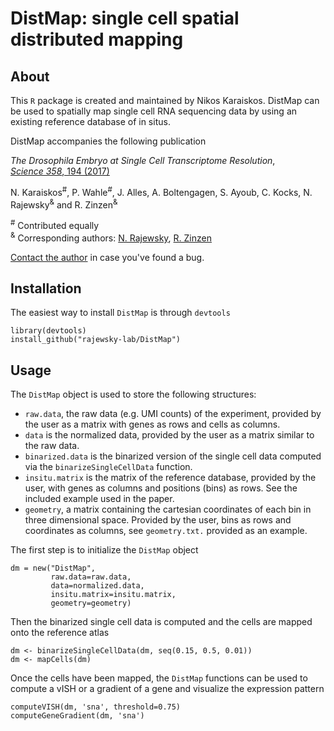 # DistMap: single cell spatial distributed mapping 

## About
This `R` package is created and maintained by Nikos Karaiskos.
DistMap can be used to spatially map single cell RNA sequencing data
by using an existing reference database of in situs.

DistMap accompanies the following publication

*The Drosophila Embryo at Single Cell Transcriptome Resolution*, <br />
[*Science 358*, 194 (2017)](http://science.sciencemag.org/content/358/6360/194)

N. Karaiskos<sup>#</sup>, P. Wahle<sup>#</sup>, J. Alles, A. Boltengagen,
S. Ayoub, C. Kocks, N. Rajewsky<sup>&</sup> and R. Zinzen<sup>&</sup>

<sup>#</sup> Contributed equally <br />
<sup>&</sup> Corresponding authors: [N. Rajewsky](mailto:rajewsky@mdc-berlin.de), [R. Zinzen](mailto:robert.zinzen@mdc-berlin.de)

[Contact the author](mailto:nikolaos.karaiskos@mdc-berlin.de) in case you've found a bug. 

## Installation
The easiest way to install `DistMap` is through `devtools`

```
library(devtools)
install_github("rajewsky-lab/DistMap")
```

## Usage
The `DistMap` object is used to store the following structures:
* `raw.data`, the raw data (e.g. UMI counts) of the experiment, provided
by the user as a matrix with genes as rows and cells as columns.
* `data` is the normalized data, provided by the user as a matrix similar
to the raw data.
* `binarized.data` is the binarized version of the single cell data 
computed via the `binarizeSingleCellData` function.
* `insitu.matrix` is the matrix of the reference database, provided by
the user, with genes as columns and positions (bins) as rows. See the
included example used in the paper.
* `geometry`, a matrix containing the cartesian coordinates of each bin
in three dimensional space. Provided by the user, bins as rows and coordinates
as columns, see `geometry.txt.` provided as an example.

The first step is to initialize the `DistMap` object
```
dm = new("DistMap",
         raw.data=raw.data,
         data=normalized.data,
         insitu.matrix=insitu.matrix,
         geometry=geometry)
```
Then the binarized single cell data is computed and the cells are mapped
onto the reference atlas
```
dm <- binarizeSingleCellData(dm, seq(0.15, 0.5, 0.01))
dm <- mapCells(dm)
```
Once the cells have been mapped, the `DistMap` functions can be used
to compute a vISH or a gradient of a gene and visualize the expression
pattern
```
computeVISH(dm, 'sna', threshold=0.75)
computeGeneGradient(dm, 'sna')
```


